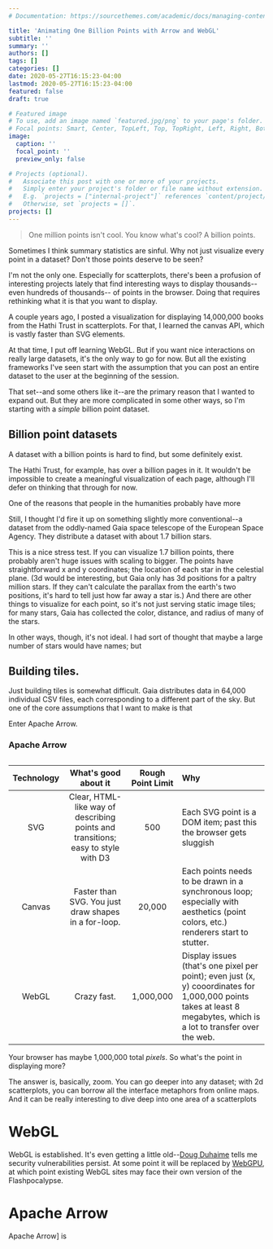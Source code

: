 ```yaml
---
# Documentation: https://sourcethemes.com/academic/docs/managing-content/

title: 'Animating One Billion Points with Arrow and WebGL'
subtitle: ''
summary: ''
authors: []
tags: []
categories: []
date: 2020-05-27T16:15:23-04:00
lastmod: 2020-05-27T16:15:23-04:00
featured: false
draft: true

# Featured image
# To use, add an image named `featured.jpg/png` to your page's folder.
# Focal points: Smart, Center, TopLeft, Top, TopRight, Left, Right, BottomLeft, Bottom, BottomRight.
image:
  caption: ''
  focal_point: ''
  preview_only: false

# Projects (optional).
#   Associate this post with one or more of your projects.
#   Simply enter your project's folder or file name without extension.
#   E.g. `projects = ["internal-project"]` references `content/project/deep-learning/index.md`.
#   Otherwise, set `projects = []`.
projects: []
---
```


> One million points isn't cool. You know what's cool? A billion points.

Sometimes I think summary statistics are sinful. Why not just visualize every
point in a dataset? Don't those points deserve to be seen?

I'm not the only one. Especially for scatterplots, there's been a profusion of interesting projects
lately that find interesting ways to display thousands--even hundreds of thousands--
of points in the browser. Doing that requires rethinking what it is that you want to display.

A couple years ago, I posted a visualization for displaying 14,000,000 books from
the Hathi Trust in scatterplots. For that, I learned the canvas API, which is
vastly faster than SVG elements.

At that time, I put off learning WebGL. But if you want nice interactions
on really large datasets, it's the only way to go for now. But all the existing
frameworks I've seen start with the assumption that you can post an entire
dataset to the user at the beginning of the session.

That set--and some others like it--are the primary reason that I wanted to
expand out. But they are more complicated in some other ways, so I'm starting
with a _simple_ billion point dataset.

## Billion point datasets

A dataset with a billion points is hard to find, but some definitely exist.

The Hathi Trust, for example, has over a billion pages in it. It wouldn't
be impossible to create a meaningful visualization of each page, although
I'll defer on thinking that through for now.

One of the reasons that people in the humanities probably have more

Still, I thought I'd fire it up on something slightly more conventional--a dataset
from the oddly-named Gaia space telescope of the European Space Agency. They
distribute a dataset with about 1.7 billion stars.

This is a nice stress test. If you can visualize 1.7 billion points, there
probably aren't huge issues with scaling to bigger. The points have straightforward
x and y coordinates; the location of each star in the celestial plane.
(3d would
be interesting, but Gaia only has 3d positions for a paltry million stars. If they
can't calculate the parallax from the earth's two positions, it's hard to tell
just how far away a star is.)
And there are other things to visualize for each point, so it's not just
serving static image tiles; for many stars, Gaia has collected the color,
distance, and radius of many of the stars.

In other ways, though, it's not ideal. I had sort of thought that maybe a large
number of stars would have names; but

## Building tiles.

Just building tiles is somewhat difficult. Gaia distributes data in 64,000 individual
CSV files, each corresponding to a different part of the sky. But one of the
core assumptions that I want to make is that

Enter Apache Arrow.

### Apache Arrow

##

| Technology |                               What's good about it                               | Rough Point Limit | Why                                                                                                                                                                  |
| :--------: | :------------------------------------------------------------------------------: | :---------------: | :------------------------------------------------------------------------------------------------------------------------------------------------------------------- |
|    SVG     | Clear, HTML-like way of describing points and transitions; easy to style with D3 |        500        | Each SVG point is a DOM item; past this the browser gets sluggish                                                                                                    |
|   Canvas   |               Faster than SVG. You just draw shapes in a for-loop.               |      20,000       | Each points needs to be drawn in a synchronous loop; especially with aesthetics (point colors, etc.) renderers start to stutter.                                     |
|   WebGL    |                                   Crazy fast.                                    |     1,000,000     | Display issues (that's one pixel per point); even just (x, y) cooordinates for 1,000,000 points takes at least 8 megabytes, which is a lot to transfer over the web. |

Your browser has <span id="pixelcount">maybe 1,000,000</span> total _pixels_. So
what's the point in displaying more?

The answer is, basically, zoom. You can go deeper into any dataset;
with 2d scatterplots, you can borrow all the interface metaphors from online
maps. And it can be really interesting to dive deep into one area of a scatterplots

<script>
document.getElementById("pixelcount")
</script>

# WebGL

WebGL is established. It's even getting a little old--[Doug Duhaime](https://douglasduhaime.com/)
tells me security vulnerabilities persist. At some point it will
be replaced by [WebGPU](https://en.wikipedia.org/wiki/WebGPU),
at which point existing WebGL sites may face their own version of the Flashpocalypse.

# Apache Arrow

Apache Arrow] is

